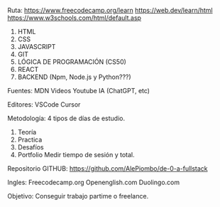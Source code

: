 Ruta:
https://www.freecodecamp.org/learn
https://web.dev/learn/html
https://www.w3schools.com/html/default.asp

1.	HTML
2.	CSS
3.	JAVASCRIPT
4.	GIT
5.	LÓGICA DE PROGRAMACIÓN (CS50)
6.	REACT
7.	BACKEND (Npm, Node.js y Python???)

Fuentes:
MDN
Videos Youtube
IA (ChatGPT, etc)

Editores:
	VSCode
	Cursor

Metodología:
4 tipos de días de estudio.
1.	Teoría
2.	Practica
3.	Desafíos
4.	Portfolio
Medir tiempo de sesión y total.

Repositorio GITHUB: https://github.com/AlePiombo/de-0-a-fullstack

Ingles:
	Freecodecamp.org
	Openenglish.com
	Duolingo.com

Objetivo:
	Conseguir trabajo partime o freelance.
